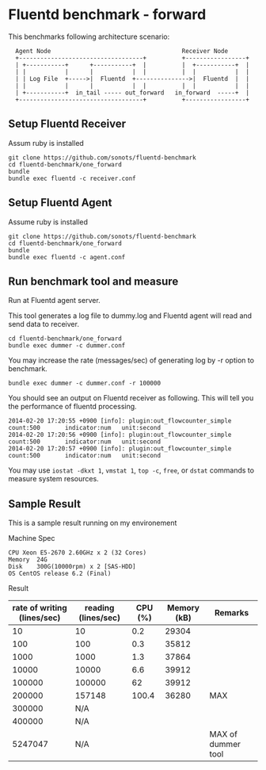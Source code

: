 # Fluentd benchmark - forward

This benchmarks following architecture scenario:

```
  Agent Node                                     Receiver Node
  +-----------------------------------+          +-----------------+
  | +-----------+      +-----------+  |          |  +-----------+  |
  | |           |      |           |  |          |  |           |  |
  | | Log File  +----->|  Fluentd  +--------------->|  Fluentd  |  |
  | |           |      |           |  |          |  |           |  |
  | +-----------+  in_tail ----- out_forward   in_forward  -----+  |
  +-----------------------------------+          +-----------------+
```

## Setup Fluentd Receiver

Assum ruby is installed

```
git clone https://github.com/sonots/fluentd-benchmark
cd fluentd-benchmark/one_forward
bundle
bundle exec fluentd -c receiver.conf
```

## Setup Fluentd Agent

Assume ruby is installed

```
git clone https://github.com/sonots/fluentd-benchmark
cd fluentd-benchmark/one_forward
bundle
bundle exec fluentd -c agent.conf
```

## Run benchmark tool and measure

Run at Fluentd agent server. 

This tool generates a log file to dummy.log and Fluentd agent will read and send data to receiver. 

```
cd fluentd-benchmark/one_forward
bundle exec dummer -c dummer.conf
```

You may increase the rate (messages/sec) of generating log by -r option to benchmark. 

```
bundle exec dummer -c dummer.conf -r 100000
```

You should see an output on Fluentd receiver as following. This will tell you the performance of fluentd processing. 

```
2014-02-20 17:20:55 +0900 [info]: plugin:out_flowcounter_simple count:500       indicator:num   unit:second
2014-02-20 17:20:56 +0900 [info]: plugin:out_flowcounter_simple count:500       indicator:num   unit:second
2014-02-20 17:20:57 +0900 [info]: plugin:out_flowcounter_simple count:500       indicator:num   unit:second
```

You may use `iostat -dkxt 1`, `vmstat 1`, `top -c`, `free`, or `dstat` commands to measure system resources. 

## Sample Result

This is a sample result running on my environement


Machine Spec

```
CPU	Xeon E5-2670 2.60GHz x 2 (32 Cores)
Memory	24G
Disk	300G(10000rpm) x 2 [SAS-HDD]
OS CentOS release 6.2 (Final)
```

Result


| rate of writing (lines/sec) | reading (lines/sec)   | CPU (%) | Memory (kB) | Remarks |
|-----------------------------|-----------------------|---------|-------------|---------|
| 10                          | 10                    | 0.2     | 29304       |         |
| 100                         | 100                   | 0.3     | 35812       |         |
| 1000                        | 1000                  | 1.3     | 37864       |         |
| 10000                       | 10000                 | 6.6     | 39912       |         |
| 100000                      | 100000                | 62      | 39912       |         |
| 200000                      | 157148                | 100.4   | 36280       | MAX     |
| 300000                      | N/A                   |         |             |         |
| 400000                      | N/A                   |         |             |         |
| 5247047                     | N/A                   |         |             | MAX of dummer tool        |

